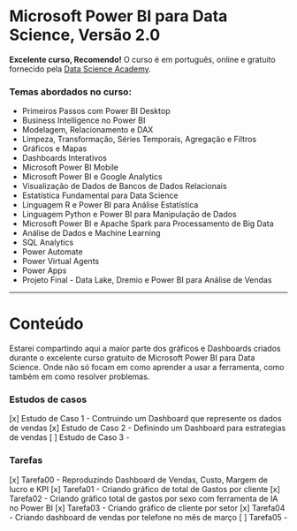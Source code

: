 # Microsoft Power BI para Data Science, Versão 2.0

**Excelente curso, Recomendo!** O curso é em português, online e gratuito fornecido pela  [Data Science Academy](https://www.datascienceacademy.com.br/course/microsoft-power-bi-para-data-science). 


### Temas abordados no curso: 

- Primeiros Passos com Power BI Desktop
- Business Intelligence no Power BI
- Modelagem, Relacionamento e DAX
- Limpeza, Transformação, Séries Temporais, Agregação e Filtros
- Gráficos e Mapas
- Dashboards Interativos
- Microsoft Power BI Mobile
- Microsoft Power BI e Google Analytics
- Visualização de Dados de Bancos de Dados Relacionais
- Estatística Fundamental para Data Science
- Linguagem R e Power BI para Análise Estatística
- Linguagem Python e Power BI para Manipulação de Dados
- Microsoft Power BI e Apache Spark para Processamento de Big Data
- Análise de Dados e Machine Learning
- SQL Analytics
- Power Automate
- Power Virtual Agents
- Power Apps
- Projeto Final - Data Lake, Dremio e Power BI para Análise de Vendas


---
# Conteúdo

Estarei compartindo aqui a maior parte dos gráficos e Dashboards criados durante o excelente curso gratuito de Microsoft Power BI para Data Science. Onde não só focam em como aprender a usar a ferramenta, como também em como resolver problemas.

### Estudos de casos
[x] Estudo de Caso 1 - Contruindo um Dashboard que represente os dados de vendas
[x] Estudo de Caso 2 - Definindo um Dashboard para estrategias de vendas
[ ] Estudo de Caso 3 - 

### Tarefas
[x] Tarefa00 - Reproduzindo Dashboard de Vendas, Custo, Margem de lucro e KPI
[x] Tarefa01 - Criando gráfico de total de Gastos por cliente
[x] Tarefa02 - Criando gráfico total de gastos por sexo com ferramenta de IA no Power BI
[x] Tarefa03 - Criando gráfico de cliente por setor
[x] Tarefa04 - Criando dashboard de vendas por telefone no mês de março
[ ] Tarefa05 -